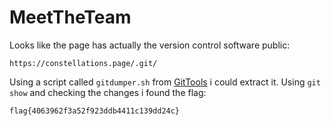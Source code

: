 # MeetTheTeam

Looks like the page has actually the version control software public:

```
https://constellations.page/.git/
```

Using a script called `gitdumper.sh` from [GitTools](https://github.com/internetwache/GitTools) i could extract it. Using `git show` and checking the changes i found the flag:

```
flag{4063962f3a52f923ddb4411c139dd24c}
```
